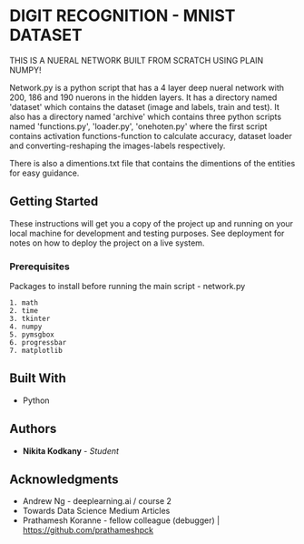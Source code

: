 # DIGIT RECOGNITION - MNIST DATASET

THIS IS A NUERAL NETWORK BUILT FROM SCRATCH USING PLAIN NUMPY!

Network.py is a python script that has a 4 layer deep nueral network with 200, 186 and 190 nuerons in the hidden layers. It has a directory named 'dataset' which contains the dataset (image and labels, train and test). It also has a directory named 'archive' which contains three python scripts named 'functions.py', 'loader.py', 'onehoten.py' where the first script contains activation functions-function to calculate accuracy, dataset loader and converting-reshaping the images-labels respectively.

There is also a dimentions.txt file that contains the dimentions of the entities for easy guidance.

## Getting Started

These instructions will get you a copy of the project up and running on your local machine for development and testing purposes. See deployment for notes on how to deploy the project on a live system.

### Prerequisites

Packages to install before running the main script - network.py

```
1. math
2. time
3. tkinter
4. numpy
5. pymsgbox
6. progressbar
7. matplotlib
```

## Built With

* Python

## Authors

* **Nikita Kodkany** - *Student*


## Acknowledgments

* Andrew Ng - deeplearning.ai / course 2
* Towards Data Science Medium Articles
* Prathamesh Koranne - fellow colleague (debugger) | https://github.com/prathameshpck
